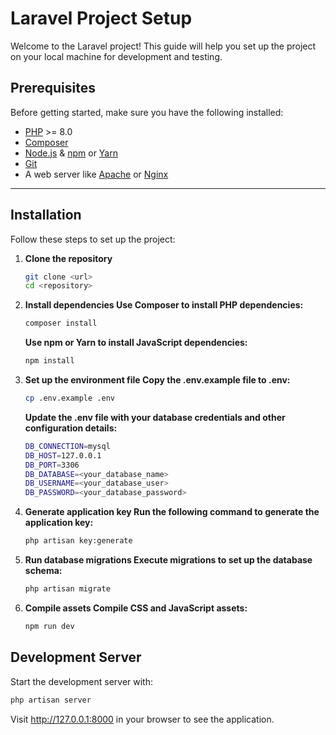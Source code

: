 # Laravel Project Setup

Welcome to the Laravel project! This guide will help you set up the project on your local machine for development and testing.

## Prerequisites

Before getting started, make sure you have the following installed:

- [PHP](https://www.php.net/downloads) >= 8.0
- [Composer](https://getcomposer.org/)
- [Node.js](https://nodejs.org/) & [npm](https://www.npmjs.com/) or [Yarn](https://yarnpkg.com/)
- [Git](https://git-scm.com/)
- A web server like [Apache](https://httpd.apache.org/) or [Nginx](https://nginx.org/)

---

## Installation

Follow these steps to set up the project:

1. **Clone the repository**
   ```bash
   git clone <url>
   cd <repository>
2. **Install dependencies Use Composer to install PHP dependencies:**
    ```bash
    composer install
    ```
    **Use npm or Yarn to install JavaScript dependencies:**
    ```bash
    npm install
3. **Set up the environment file Copy the .env.example file to .env:**
    ```bash
    cp .env.example .env
    ```
    **Update the .env file with your database credentials and other configuration details:**
    ```bash
    DB_CONNECTION=mysql
    DB_HOST=127.0.0.1
    DB_PORT=3306
    DB_DATABASE=<your_database_name>
    DB_USERNAME=<your_database_user>
    DB_PASSWORD=<your_database_password>
4. **Generate application key Run the following command to generate the application key:**
    ```bash
    php artisan key:generate
5. **Run database migrations Execute migrations to set up the database schema:**
    ```bash
    php artisan migrate
6. **Compile assets Compile CSS and JavaScript assets:**
    ```bash
    npm run dev

## Development Server

Start the development server with:
```bash
php artisan server
```
Visit http://127.0.0.1:8000 in your browser to see the application.

